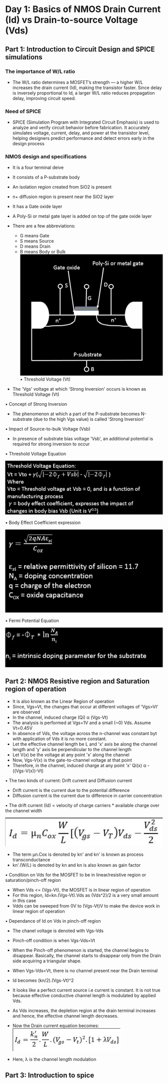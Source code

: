 # Day 1: Basics of NMOS Drain Current (Id) vs Drain-to-source Voltage (Vds)

## Part 1: Introduction to Circuit Design and SPICE simulations
### The importance of W/L ratio
 - The W/L ratio determines a MOSFET’s strength — a higher W/L increases the drain current (Id), making the transistor faster. Since delay is inversely proportional to Id, a larger W/L ratio reduces propagation delay, improving circuit speed.
###  Need of SPICE
 - SPICE (Simulation Program with Integrated Circuit Emphasis) is used to analyze and verify circuit behavior before fabrication. It accurately simulates voltage, current, delay, and power at the transistor level, helping designers predict performance and detect errors early in the design process
### NMOS design and specifications

-   It is a four terminal deive
-   It consists of a P-substrate body
-   An isolation region created from SiO2 is present
-   n+ diffusion region is present near the SiO2 layer
-   It has a Gate oxide layer
-   A Poly-Si or metal gate layer is added on top of the gate oxide layer
-   There are a few abbreviations:
    -   G means Gate
    -   S means Source
    -   D means Drain
    -   B means Body or Bulk
![nmos image](images/nmos.png)
•	Threshold Voltage (Vt)

  - The 'Vgs' voltage at which 'Strong Inversion' occurs is known as Threshold Voltage (Vt)

•	Concept of Strong Inversion

  - The phenomenon at which a part of the P-substrate becomes N-substrate (due to the high Vgs value) is called 'Strong Inversion'

•	Impact of Source-to-bulk Voltage (Vsb)

  - In presence of substrate bias voltage 'Vsb', an additional potential is required for strong inversion to occur

•	Threshold Voltage Equation

![Threshold voltage equation](images/thrs.png)

•	Body Effect Coefficient expression

![body effect coeffecient equation](images/body.png)



•	Fermi Potential Equation

![fermi potential equation](images/fermi.png)


## Part 2: NMOS Resistive region and Saturation region of operation

-   It is also known as the Linear Region of operation
-   Since, Vgs=Vt, the changes that occur at different voltages of 'Vgs>Vt' are observed
-   In the channel, induced charge (Qi) α (Vgs-Vt)
-   The analysis is performed at Vgs=1V and a small (~0) Vds. Assume Vt=0.45V
-   In absence of Vds, the voltage across the n-channel was constant byt with application of Vds it is no more constant.
-   Let the effective channel length be L and 'x' axis be along the channel length and 'y' axis be perpendicular to the channel length
-   Let V(x) be the voltage at any point 'x' along the channel
-   Now, Vgs-V(x) is the gate-to-channel voltage at that point
-   Therefore, in the channel, induced charge at any point 'x' Qi(x) α - ((Vgs-V(x))-Vt)

• The two kinds of current: Drift current and Diffusion current

-   Drift current is the current due to the potential difference
-   Diffusion current is the current due to difference in carrier concentration

• The drift current (Id) = velocity of charge carriers \* available charge over the channel width

![current equation](images/id.png)

-   The term µn.Cox is denoted by kn' and kn' is known as process transconductance
-   kn'.(W/L) is denoted by kn and kn is also known as gain factor

• Condition on Vds for the MOSFET to be in linear/resistive region or saturation/pinch-off region

-   When Vds <= (Vgs-Vt), the MOSFET is in linear region of operation
-   For this region, Id=kn.(Vgs-Vt).Vds as (Vds^2)/2 is a very small amount in this case
-   Vdds can be sweeped from 0V to (Vgs-Vt)V to make the device work in linear region of operation

• Dependance of Id on Vds in pinch-off region

-   The chanel voltage is denoted with Vgs-Vds
-   Pinch-off condition is when Vgs-Vds=Vt
-   When the Pinch-off phenomenon is started, the channel begins to disappear. Basically, the channel starts to disappear only from the Drain side acquiring a triangular shape.
-   When Vgs-Vds<Vt, there is no channel present near the Drain terminal
-   Id becomes (kn/2).(Vgs-Vt)^2
    
-   It looks like a perfect current source i.e current is constant. It is not true because effective conductive channel length is modulated by applied Vds.
    
-   As Vds increases, the depletion region at the drain terminal increases and hence, the effective channel length decreases.
    
-   Now the Drain current equation becomes:
 ![current equation](images/curr.png)
 
- Here, λ is the channel length modulation
  

## Part 3: Introduction to spice
